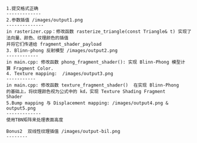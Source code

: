     1.提交格式正确
    -------------
    2.参数插值 /images/output1.png
    --------------
    in rasterizer.cpp：修改函数 rasterize_triangle(const Triangle& t) 实现了法向量、颜色、纹理颜色的插值
    并将它们传递给 fragment_shader_payload
    3. Blinn-phong 反射模型 /images/output2.png
    ------------
    in main.cpp: 修改函数 phong_fragment_shader(): 实现 Blinn-Phong 模型计
    算 Fragment Color.
    4. Texture mapping:  /images/output3.png
    -----------
    in main.cpp: 修改函数 texture_fragment_shader()  在实现 Blinn-Phong
    的基础上，将纹理颜色视为公式中的 kd，实现 Texture Shading Fragment
    Shader
    5.Bump mapping 与 Displacement mapping: /images/output4.png & output5.png
    -------------
    使用TBN矩阵来处理表面高度
    
    Bonus2  双线性纹理插值 /images/output-bil.png
    --------
